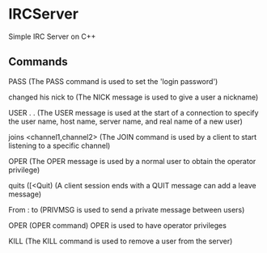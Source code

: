# IRCServer
Simple IRC Server on C++

## Commands
PASS <password>
(The PASS command is used to set the 'login password')

 changed his nick to <pseudonyme>
(The NICK message is used to give a user a nickname)

USER <username> . . <real name>
(The USER message is used at the start of a connection to specify the user name, host name, server name, and real name of a new user)

 joins <channel1,channel2>
(The JOIN command is used by a client to start listening to a specific channel)

OPER <user> <password>
(The OPER message is used by a normal user to obtain the operator privilege)

 quits ([<Quit)
(A client session ends with a QUIT message can add a leave message)

From : to
(PRIVMSG is used to send a private message between users)

OPER (OPER command)
OPER is used to have operator privileges

KILL <user> <comment>
(The KILL command is used to remove a user from the server)